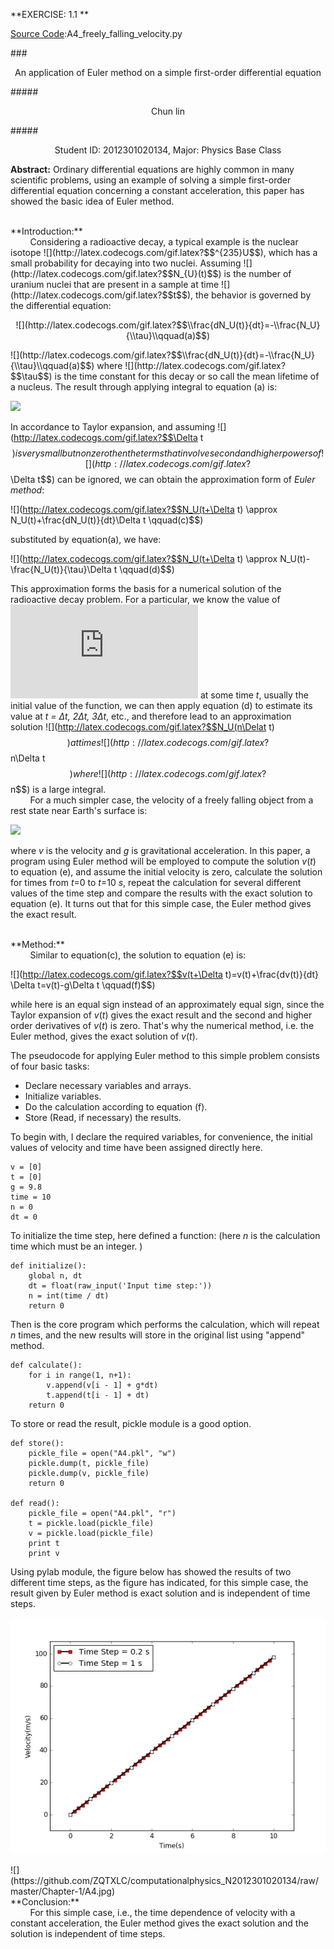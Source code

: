**EXERCISE: 1.1 ** 

[Source Code](https://github.com/ZQTXLC/computationalphysics_N2012301020134/blob/master/Chapter-1/A4_freely_falling_velocity.py):A4_freely_falling_velocity.py

###<p align="center">An application of Euler method on a simple first-order differential equation</p>
#####<p align="center">Chun lin</p>
#####<p align="center">Student ID: 2012301020134, Major: Physics Base Class</p>

**Abstract:**
Ordinary differential equations are highly common in many scientific problems, using an example of solving a simple first-order differential equation concerning a constant acceleration, this paper has showed the basic idea of Euler method.

<br /> 
**Introduction:**
<br>
&nbsp;&nbsp;&nbsp;&nbsp;&nbsp;&nbsp;&nbsp;&nbsp;Considering a radioactive decay, a typical example is the nuclear isotope 
![](http://latex.codecogs.com/gif.latex?$$^{235}U$$), which has a small probability for decaying into two nuclei. Assuming ![](http://latex.codecogs.com/gif.latex?$$N_{U}(t)$$) is the number of uranium nuclei that are present in a sample at time ![](http://latex.codecogs.com/gif.latex?$$t$$), the behavior is governed by the differential equation: 
<p align="center">![](http://latex.codecogs.com/gif.latex?$$\\frac{dN_U(t)}{dt}=-\\frac{N_U}{\\tau}\\qquad(a)$$)</p>
![](http://latex.codecogs.com/gif.latex?$$\\frac{dN_U(t)}{dt}=-\\frac{N_U}{\\tau}\\qquad(a)$$)
where ![](http://latex.codecogs.com/gif.latex?$$\tau$$) is the time constant for this decay or so call the mean lifetime of a nucleus. The result through applying integral to equation (a) is:

![](http://latex.codecogs.com/gif.latex?$$N_U(t)=N_U(0)e^{-t/\tau}\qquad(b)$$)

In accordance to Taylor expansion, and assuming ![](http://latex.codecogs.com/gif.latex?$$\Delta t$$) is very small but nonzero then the terms that involve second and higher powers of ![](http://latex.codecogs.com/gif.latex?$$\Delta t$$) can be ignored, we can obtain the approximation form of *Euler method*:

![](http://latex.codecogs.com/gif.latex?$$N_U(t+\Delta t) \approx N_U(t)+\frac{dN_U(t)}{dt}\Delta t \qquad(c)$$)

substituted by equation(a), we have:

![](http://latex.codecogs.com/gif.latex?$$N_U(t+\Delta t) \approx N_U(t)-\frac{N_U(t)}{\tau}\Delta t \qquad(d)$$)

This approximation forms the basis for a numerical solution of the radioactive decay problem. For a particular, we know the value of ![](http://latex.codecogs.com/gif.latex?$$N_U(t)$$) at some time *t*, usually the initial value of the function, we can then apply equation (d) to estimate its value at *t = Δt, 2Δt, 3Δt*, etc., and therefore lead to an approximation solution ![](http://latex.codecogs.com/gif.latex?$$N_U(n\Delat t) $$) at times ![](http://latex.codecogs.com/gif.latex?$$n\Delta t$$) where ![](http://latex.codecogs.com/gif.latex?$$n$$) is a large integral.
<br />
&nbsp;&nbsp;&nbsp;&nbsp;&nbsp;&nbsp;&nbsp;&nbsp;For a much simpler case,  the velocity of a freely falling object from a rest state near Earth's surface is:

![](http://latex.codecogs.com/gif.latex?$$\frac{dv(t)}{dt}=-g\qquad(e)$$)

where *v* is the velocity and *g* is gravitational acceleration. In this paper, a program using Euler method will be employed to compute the solution *v*(*t*) to equation (e), and assume the initial velocity is zero, calculate the solution for times from *t*=0 to *t*=10 *s*, repeat the calculation for several different values of the time step and compare the results with the exact solution to equation (e). It turns out that for this simple case, the Euler method gives the exact result.

<br /> 
**Method:**
<br>
&nbsp;&nbsp;&nbsp;&nbsp;&nbsp;&nbsp;&nbsp;&nbsp;Similar to equation(c), the solution to equation (e) is:

![](http://latex.codecogs.com/gif.latex?$$v(t+\Delta t)=v(t)+\frac{dv(t)}{dt} \Delta t=v(t)-g\Delta t \qquad(f)$$)

while here is an equal sign instead of an approximately equal sign, since the Taylor expansion of *v*(*t*) gives the exact result and the second and higher order derivatives of *v*(*t*) is zero. That's why the numerical method, i.e. the Euler method, gives the exact solution of *v*(*t*).

The pseudocode for applying Euler method to this simple problem consists of four basic tasks:

* Declare necessary variables and arrays.
* Initialize variables.
* Do the calculation according to equation (f).
* Store (Read, if necessary) the results.

To begin with, I declare the required variables, for convenience, the initial values of velocity and time have been assigned directly here.

    v = [0]
    t = [0]
    g = 9.8
    time = 10
    n = 0
    dt = 0

To initialize the time step, here defined a function: (here *n* is the calculation time which must be an integer. 
)

    def initialize():
        global n, dt
        dt = float(raw_input('Input time step:'))
        n = int(time / dt)
        return 0

Then is the core program which performs the calculation, which will repeat *n* times, and the new results will store in the original list using "append" method.

    def calculate():
        for i in range(1, n+1):
            v.append(v[i - 1] + g*dt)
            t.append(t[i - 1] + dt)
        return 0

To store or read the result, pickle module is a good option.

    def store():
        pickle_file = open("A4.pkl", "w")
        pickle.dump(t, pickle_file)
        pickle.dump(v, pickle_file)
        return 0

    def read():
        pickle_file = open("A4.pkl", "r")
        t = pickle.load(pickle_file)
        v = pickle.load(pickle_file)
        print t
        print v

Using pylab module, the figure below has showed the results of two different time steps, as the figure has indicated, for this simple case, the result given by Euler method is exact solution and is independent of time steps.

<p align="center">

![](https://github.com/ZQTXLC/computationalphysics_N2012301020134/raw/master/Chapter-1/A4.jpg)

</p>
![](https://github.com/ZQTXLC/computationalphysics_N2012301020134/raw/master/Chapter-1/A4.jpg)
<br /> 
**Conclusion:**
<br>
&nbsp;&nbsp;&nbsp;&nbsp;&nbsp;&nbsp;&nbsp;&nbsp;For this simple case, i.e., the time dependence of velocity with a constant acceleration, the Euler method gives the exact solution and the solution is independent of time steps.

<br /> 
